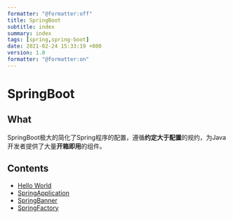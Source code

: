 ```yaml
---
formatter: "@formatter:off"
title: SpringBoot 
subtitle: index 
summary: index 
tags: [spring,spring-boot] 
date: 2021-02-24 15:33:19 +800 
version: 1.0
formatter: "@formatter:on"
---
```


# SpringBoot

## What

SpringBoot极大的简化了Spring程序的配置，遵循**约定大于配置**的规约，为Java开发者提供了大量**开箱即用**的组件。

## Contents

* [Hello World](hello-world.md)
* [SpringApplication](spring-application.md)
* [SpringBanner](spring-banner.md)
* [SpringFactory](../ioc/spring-factory.md)

